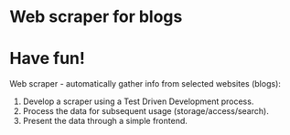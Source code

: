 # Web scraper for blogs

# Have fun!

Web scraper - automatically gather info from selected websites (blogs):
1. Develop a scraper using a Test Driven Development process.
1. Process the data for subsequent usage (storage/access/search).
1. Present the data through a simple frontend.